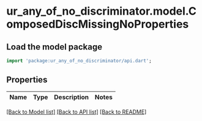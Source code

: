 # ur_any_of_no_discriminator.model.ComposedDiscMissingNoProperties

## Load the model package
```dart
import 'package:ur_any_of_no_discriminator/api.dart';
```

## Properties
Name | Type | Description | Notes
------------ | ------------- | ------------- | -------------

[[Back to Model list]](../README.md#documentation-for-models) [[Back to API list]](../README.md#documentation-for-api-endpoints) [[Back to README]](../README.md)


